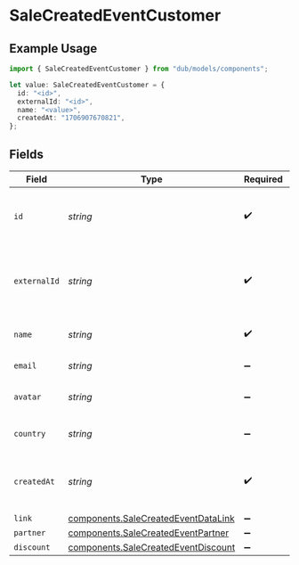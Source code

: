 # SaleCreatedEventCustomer

## Example Usage

```typescript
import { SaleCreatedEventCustomer } from "dub/models/components";

let value: SaleCreatedEventCustomer = {
  id: "<id>",
  externalId: "<id>",
  name: "<value>",
  createdAt: "1706907670821",
};
```

## Fields

| Field                                                                                      | Type                                                                                       | Required                                                                                   | Description                                                                                |
| ------------------------------------------------------------------------------------------ | ------------------------------------------------------------------------------------------ | ------------------------------------------------------------------------------------------ | ------------------------------------------------------------------------------------------ |
| `id`                                                                                       | *string*                                                                                   | :heavy_check_mark:                                                                         | The unique identifier of the customer in Dub.                                              |
| `externalId`                                                                               | *string*                                                                                   | :heavy_check_mark:                                                                         | Unique identifier for the customer in the client's app.                                    |
| `name`                                                                                     | *string*                                                                                   | :heavy_check_mark:                                                                         | Name of the customer.                                                                      |
| `email`                                                                                    | *string*                                                                                   | :heavy_minus_sign:                                                                         | Email of the customer.                                                                     |
| `avatar`                                                                                   | *string*                                                                                   | :heavy_minus_sign:                                                                         | Avatar URL of the customer.                                                                |
| `country`                                                                                  | *string*                                                                                   | :heavy_minus_sign:                                                                         | Country of the customer.                                                                   |
| `createdAt`                                                                                | *string*                                                                                   | :heavy_check_mark:                                                                         | The date the customer was created.                                                         |
| `link`                                                                                     | [components.SaleCreatedEventDataLink](../../models/components/salecreatedeventdatalink.md) | :heavy_minus_sign:                                                                         | N/A                                                                                        |
| `partner`                                                                                  | [components.SaleCreatedEventPartner](../../models/components/salecreatedeventpartner.md)   | :heavy_minus_sign:                                                                         | N/A                                                                                        |
| `discount`                                                                                 | [components.SaleCreatedEventDiscount](../../models/components/salecreatedeventdiscount.md) | :heavy_minus_sign:                                                                         | N/A                                                                                        |